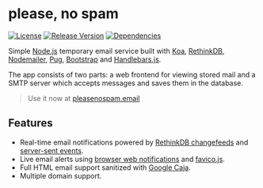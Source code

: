 # please, no spam
[![License](https://img.shields.io/github/license/JoeBiellik/pleasenospam.svg)](LICENSE.md)
[![Release Version](https://img.shields.io/github/release/JoeBiellik/pleasenospam.svg)](https://github.com/JoeBiellik/pleasenospam/releases)
[![Dependencies](https://img.shields.io/david/JoeBiellik/pleasenospam.svg)](https://david-dm.org/JoeBiellik/pleasenospam)

Simple [Node.js](https://nodejs.org/) temporary email service built with [Koa](http://koajs.com/), [RethinkDB](https://rethinkdb.com/), [Nodemailer](https://nodemailer.com/), [Pug](https://pugjs.org/), [Bootstrap](https://getbootstrap.com/) and [Handlebars.js](http://handlebarsjs.com/).

The app consists of two parts: a web frontend for viewing stored mail and a SMTP server which accepts messages and saves them in the database.

> Use it now at [pleasenospam.email](https://pleasenospam.email/)

## Features
* Real-time email notifications powered by [RethinkDB changefeeds](https://rethinkdb.com/docs/changefeeds/javascript/) and [server-sent events](https://developer.mozilla.org/en-US/docs/Web/API/Server-sent_events).
* Live email alerts using [browser web notifications](https://developer.mozilla.org/en-US/docs/Web/API/Notifications_API) and [favico.js](http://lab.ejci.net/favico.js/).
* Full HTML email support sanitized with [Google Caja](https://developers.google.com/caja/).
* Multiple domain support.
